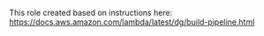 
This role created based on instructions here: https://docs.aws.amazon.com/lambda/latest/dg/build-pipeline.html